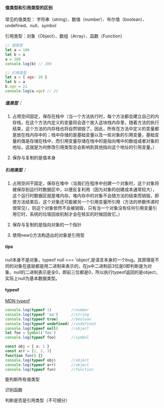 #### 值类型和引用类型的区别
常见的值类型： 字符串（string）、数值（number）、布尔值（boolean）、undefined、null、symbol

引用类型：对象（Object）、数组（Array）、函数（Function）
```js
// 值类型
let a = 100
let b = a
a = 200
console.log(b) // 200
```
```js
// 引用类型
let a = { age: 20 }
let b = a
b.age = 21
console.log(a.age) // 21
```
##### 值类型：

1. 占用空间固定，保存在栈中（当一个方法执行时，每个方法都会建立自己的内存栈，在这个方法内定义的变量将会逐个放入这块栈内存里，随着方法的执行结束，这个方法的内存栈也将自然销毁了。因此，所有在方法中定义的变量都是放在栈内存中的；栈中存储的是基础变量以及一些对象的引用变量，基础变量的值是存储在栈中，而引用变量存储在栈中的是指向堆中的数组或者对象的地址，这就是为何修改引用类型总会影响到其他指向这个地址的引用变量。）

2. 保存与复制的是值本身

##### 引用类型：

1. 占用空间不固定，保存在堆中（当我们在程序中创建一个对象时，这个对象将被保存到运行时数据区中，以便反复利用（因为对象的创建成本通常较大），这个运行时数据区就是堆内存。堆内存中的对象不会随方法的结束而销毁，即使方法结束后，这个对象还可能被另一个引用变量所引用（方法的参数传递时很常见），则这个对象依然不会被销毁，只有当一个对象没有任何引用变量引用它时，系统的垃圾回收机制才会在核实的时候回收它。）

2. 保存与复制的是指向对象的一个指针

3. 使用new()方法构造出的对象是引用型

##### tips
null本身不是对象，typeof null === 'object’,是语言本身的一个bug。其原理是不同的对象在底层都是用二进制来表示的，在js中二进制前3位是0即判断是为对象，null的二进制表示是全0，即前三位都是0，所以执行typeof返回的是object，实际上null为基本数据类型。

#### typeof
[MDN typeof](https://developer.mozilla.org/zh-TW/docs/Web/JavaScript/Reference/Operators/typeof)

```js
console.log(typeof 1)         //number
console.log(typeof 'aa')      //string
console.log(typeof true)      //boolean
console.log(typeof undefined) //undefined
console.log(typeof null)      //object
let foo = Symbol('foo')       
console.log(typeof foo)       //symbol

const obj = { a: 1 }          
const arr = [1, 2, 3]
function fun() {}
console.log(typeof obj)       //object
console.log(typeof arr)       //object
console.log(typeof fun)       //function
```

能判断所有值类型

识别函数

判断是否是引用类型（不可细分）
